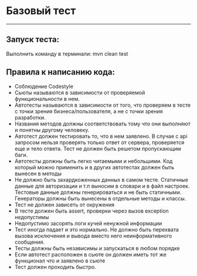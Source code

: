 # Базовый тест
--------------------------
## Запуск теста:
Выполнить команду в терминали: mvn clean test
## Правила к написанию кода:
+ Соблюдение Codestyle
+ Сьюты называются в зависимости от проверяемой функциональности в нем.
+ Автотесты называются в зависимости от того, что проверяем в тесте с точки зрения бизнеса/пользователя, а не с точки зрения разработки.
+ Названия методов должны соответствовать тому что они выполняют и понятны другому человеку.
+ Автотест должен тестировать то, что в нем заявлено. В случае с api запросом нельзя проверять только ответ от сервера, проверяется еще и тело ответа. Тест не должен быть решетом пропускающим баги.
+ Автотесты должны быть легко читаемыми и небольшими. Код который можно применить и в других автотестах должен быть вынесен в методы
+ Не должно быть захардкоженных данных в самом тесте. Статичные данные для авторизации и т.п выносим в словари и в файл настроек. Тестовые данные должны генерироваться и не быть статичными. Генераторы должны быть вынесены в отдельные методы и классы.
+ Тест не должен зависеть от окружения
+ В тесте должен быть assert, проверки через вызов exception недопустимы
+ Недопустимо засорять логи кучей ненужной информации
+ Тест иногда падает и это нормально. Не должно быть перехвата вызова исключения и вывода вместо него неинформативного сообщения.
+ Тесты должны быть независимы и запускаться в любом порядке
+ Если автотест расположен в сьюте он должен иметь тот же функционал что и заявлено в сьюте
+ Тест должен проходить быстро.
